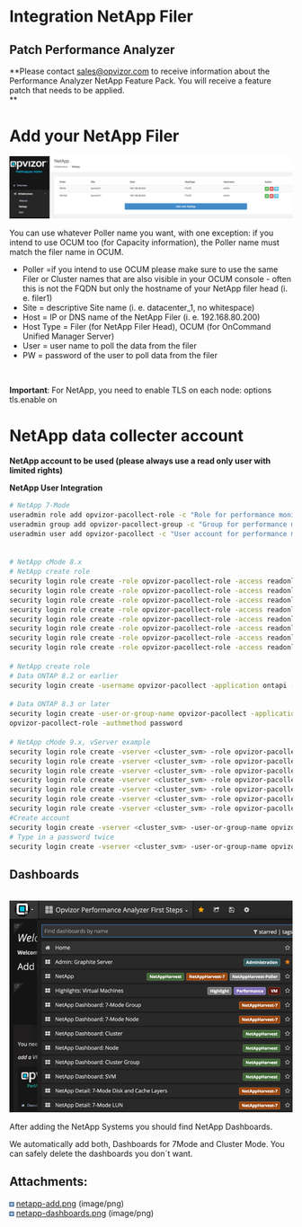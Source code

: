 # Integration NetApp Filer

## Patch Performance Analyzer

**Please contact <sales@opvizor.com> to receive information about the
Performance Analyzer NetApp Feature Pack. You will receive a feature
patch that needs to be applied.  
**

# Add your NetApp Filer

![](attachments/84219590/84219630.png?height=250)

You can use whatever Poller name you want, with one exception: if you
intend to use OCUM too (for Capacity information), the Poller name must
match the filer name in OCUM.

  - Poller =if you intend to use OCUM please make sure to use the same
    Filer or Cluster names that are also visible in your OCUM console -
    often this is not the FQDN but only the hostname of your
    NetApp filer head (i. e. filer1)
  - Site = descriptive Site name (i. e. datacenter\_1, no whitespace)
  - Host = IP or DNS name of the NetApp Filer (i. e. 192.168.80.200)
  - Host Type = Filer (for NetApp Filer Head), OCUM (for OnCommand
    Unified Manager Server)
  - User = user name to poll the data from the filer
  - PW = password of the user to poll data from the filer

  

**Important**: For NetApp, you need to enable TLS on each node: options
tls.enable on

# NetApp data collecter account

**NetApp account to be used (please always use a read only user with
limited
rights)**

  

<div class="code panel pdl" style="border-width: 1px;">

<div class="codeHeader panelHeader pdl" style="border-bottom-width: 1px;">

**NetApp User Integration**

</div>

<div class="codeContent panelContent pdl">

``` bash
# NetApp 7-Mode
useradmin role add opvizor-pacollect-role -c "Role for performance monitoring by Opvizor PA collect" -a login-http-admin,api-system-get-version,api-system-get-info,api-perf-object-*,api-emsautosupport-log
useradmin group add opvizor-pacollect-group -c "Group for performance monitoring by Opvizor PA collect" -r opvizor-pacollect-role
useradmin user add opvizor-pacollect -c "User account for performance monitoring by Opvizor PA collect" -n "Opvizor PA collect" -g opvizor-pacollect-group 


# NetApp cMode 8.x
# NetApp create role
security login role create -role opvizor-pacollect-role -access readonly -cmddirname "version"
security login role create -role opvizor-pacollect-role -access readonly -cmddirname "clusteridentity show"
security login role create -role opvizor-pacollect-role -access readonly -cmddirname "clustershow"
security login role create -role opvizor-pacollect-role -access readonly -cmddirname "system node show"
security login role create -role opvizor-pacollect-role -access readonly -cmddirname "statistics"
security login role create -role opvizor-pacollect-role -access readonly -cmddirname "lun show"
security login role create -role opvizor-pacollect-role -access readonly -cmddirname "network interface show"
security login role create -role opvizor-pacollect-role -access readonly -cmddirname "qos workload show"

# NetApp create role
# Data ONTAP 8.2 or earlier
security login create -username opvizor-pacollect -application ontapi -role opvizor-pacollect-role -authmethod password

# Data ONTAP 8.3 or later
security login create -user-or-group-name opvizor-pacollect -application ontapi -role
opvizor-pacollect-role -authmethod password

# NetApp cMode 9.x, vServer example
security login role create -vserver <cluster_svm> -role opvizor-pacollect-role -access readonly -cmddirname "version" 
security login role create -vserver <cluster_svm> -role opvizor-pacollect-role -access readonly -cmddirname "cluster"
security login role create -vserver <cluster_svm> -role opvizor-pacollect-role -access readonly -cmddirname "system node"
security login role create -vserver <cluster_svm> -role opvizor-pacollect-role -access readonly -cmddirname "statistics"
security login role create -vserver <cluster_svm> -role opvizor-pacollect-role -access readonly -cmddirname "lun"
security login role create -vserver <cluster_svm> -role opvizor-pacollect-role -access readonly -cmddirname "network interface"
security login role create -vserver <cluster_svm> -role opvizor-pacollect-role -access readonly -cmddirname "qos workload"
#Create account
security login create -vserver <cluster_svm> -user-or-group-name opvizor-pacollect -application http -authmethod password -role opvizor-pacollect-role
# Type in a password twice
security login create -vserver <cluster_svm> -user-or-group-name opvizor-pacollect -application ontapi -authmethod password -role opvizor-pacollect-role
```

</div>

</div>

  

## Dashboards

 ![](attachments/84219590/84219655.png?height=250)

  

After adding the NetApp Systems you should find NetApp Dashboards.

We automatically add both, Dashboards for 7Mode and Cluster Mode. You
can safely delete the dashboards you don´t want.

  

<div class="pageSectionHeader">

## Attachments:

</div>

<div class="greybox" data-align="left">

![](images/icons/bullet_blue.gif)
[netapp-add.png](attachments/84219590/84219630.png) (image/png)  
![](images/icons/bullet_blue.gif)
[netapp-dashboards.png](attachments/84219590/84219655.png) (image/png)  

</div>
